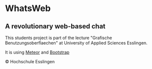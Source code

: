 # WhatsWeb 
## A revolutionary web-based chat

This students project is part of the lecture 
"Grafische Benutzungsoberflaechen" at University of Applied
Sciences Esslingen.

It is using [Meteor](http://meteor.com/) and [Bootstrap](http://getbootstrap.com/)



&copy; Hochschule Esslingen
